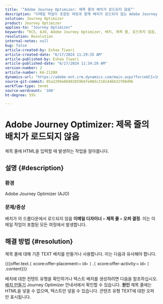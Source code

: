 ```yaml
---
title: '“Adobe Journey Optimizer: 제목 줄의 배치가 로드되지 않음”'
description: "이메일 작업이 포함된 여정과 함께 배치가 로드되지 않는 Adobe Journey Optimizer 문제를 해결하는 방법을 알아봅니다."
solution: Journey Optimizer
product: Journey Optimizer
applies-to: "Journey Optimizer"
keywords: “KCS, AJO, Adobe Journey Optimizer, 배치, 제목 줄, 로드하지 않음, 콘텐츠 유형, html, 텍스트”
resolution: Resolution
internal-notes: null
bug: false
article-created-by: Eshaa Tiwari
article-created-date: "6/17/2024 11:29:35 AM"
article-published-by: Eshaa Tiwari
article-published-date: "6/17/2024 11:34:20 AM"
version-number: 2
article-number: KA-21208
dynamics-url: "https://adobe-ent.crm.dynamics.com/main.aspx?forceUCI=1&pagetype=entityrecord&etn=knowledgearticle&id=23a853d9-9c2c-ef11-840a-6045bd029b18"
source-git-commit: 05a2299a88402859b6fe00dc2181446b32f08d9b
workflow-type: tm+mt
source-wordcount: '160'
ht-degree: 55%

---
```


# Adobe Journey Optimizer: 제목 줄의 배치가 로드되지 않음


제목 줄에 HTML을 입력할 때 발생하는 작업을 알아봅니다.

## 설명 {#description}


### <b>환경</b>

Adobe Journey Optimizer (AJO)

### <b>문제/증상</b>

배치가 의 드롭다운에서 로드되지 않음<b> 이메일 디자이너</b> `>`  <b> 제목 줄 </b> `>`  <b>오퍼 결정</b>. 이는 이메일 작업이 포함된 모든 여정에서 발생합니다.


## 해결 방법 {#resolution}


제목 줄에 대해 기존 TEXT 배치를 만들거나 사용합니다. 이는 다음과 유사해야 합니다.

{{{offer.text.`[` xcore:offer-placement:`<` id`>` `]` .`[` xcore:offer-activity:`<` id`>` `]` .content}}}

배치에 대한 컨텐트 유형을 확인하거나 텍스트 배치를 생성하려면 다음을 참조하십시오. [배치 만들기](https://experienceleague.adobe.com/docs/journey-optimizer/using/offer-decisioning/create-components/creating-placements.html) Journey Optimizer 안내서에서 확인할 수 있습니다.
<b>원인</b>
제목 줄에는 HTML을 넣을 수 없으며, 텍스트만 넣을 수 있습니다. 콘텐츠 유형 TEXT에 대한 오퍼만 표시됩니다.
